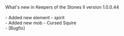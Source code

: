 What's new in Keepers of the Stones II version 1.0.0.44<br/>
<br />- Added new element - spirit
<br />- Added new mob - Cursed Squire
<br />- [Bugfix] 